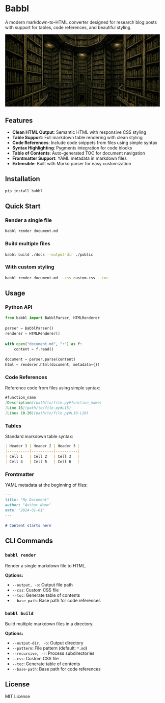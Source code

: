 # Babbl

A modern markdown-to-HTML converter designed for research blog posts with support for tables, code references, and beautiful styling.

![Babbl](./assets/babel_img.jpg)

## Features

- **Clean HTML Output**: Semantic HTML with responsive CSS styling
- **Table Support**: Full markdown table rendering with clean styling
- **Code References**: Include code snippets from files using simple syntax
- **Syntax Highlighting**: Pygments integration for code blocks
- **Table of Contents**: Auto-generated TOC for document navigation
- **Frontmatter Support**: YAML metadata in markdown files
- **Extensible**: Built with Marko parser for easy customization

## Installation

```bash
pip install babbl
```

## Quick Start

### Render a single file
```bash
babbl render document.md
```

### Build multiple files
```bash
babbl build ./docs --output-dir ./public
```

### With custom styling
```bash
babbl render document.md --css custom.css --toc
```

## Usage

### Python API

```python
from babbl import BabblParser, HTMLRenderer

parser = BabblParser()
renderer = HTMLRenderer()

with open("document.md", "r") as f:
    content = f.read()

document = parser.parse(content)
html = renderer.html(document, metadata={})
```

### Code References

Reference code from files using simple syntax:

```markdown
#function_name
[Description](path/to/file.py#function_name)
[Line 15](path/to/file.py#L15)
[Lines 10-20](path/to/file.py#L10-L20)
```

### Tables

Standard markdown table syntax:

```markdown
| Header 1 | Header 2 | Header 3 |
|----------|----------|----------|
| Cell 1   | Cell 2   | Cell 3   |
| Cell 4   | Cell 5   | Cell 6   |
```

### Frontmatter

YAML metadata at the beginning of files:

```markdown
---
title: "My Document"
author: "Author Name"
date: "2024-01-01"
---

# Content starts here
```

## CLI Commands

### `babbl render`
Render a single markdown file to HTML.

**Options:**
- `--output, -o`: Output file path
- `--css`: Custom CSS file
- `--toc`: Generate table of contents
- `--base-path`: Base path for code references

### `babbl build`
Build multiple markdown files in a directory.

**Options:**
- `--output-dir, -o`: Output directory
- `--pattern`: File pattern (default: `*.md`)
- `--recursive, -r`: Process subdirectories
- `--css`: Custom CSS file
- `--toc`: Generate table of contents
- `--base-path`: Base path for code references

## License

MIT License